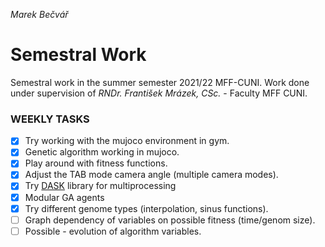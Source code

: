 *Marek Bečvář*

# Semestral Work

Semestral work in the summer semester 2021/22 MFF-CUNI.
Work done under supervision of *RNDr. František Mrázek, CSc.* - Faculty MFF CUNI.

### WEEKLY TASKS
- [x] Try working with the mujoco environment in gym.
- [x] Genetic algorithm working in mujoco.
- [x] Play around with fitness functions.
- [x] Adjust the TAB mode camera angle (multiple camera modes).
- [x] Try [DASK](https://dask.org/) library for multiprocessing
- [x] Modular GA agents
- [x] Try different genome types (interpolation, sinus functions).
- [ ] Graph dependency of variables on possible fitness (time/genom size).
- [ ] Possible - evolution of algorithm variables.
